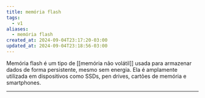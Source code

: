 ```yaml
---
title: memória flash
tags:
  - v1
aliases:
  - memória flash
created_at: 2024-09-04T23:17:20-03:00
updated_at: 2024-09-04T23:18:56-03:00
---
```


Memória flash é um tipo de [[memória não volátil]] usada para armazenar dados de forma persistente, mesmo sem energia. Ela é amplamente utilizada em dispositivos como SSDs, pen drives, cartões de memória e smartphones.

---

